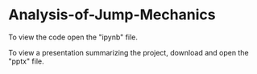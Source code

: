 # Analysis-of-Jump-Mechanics

To view the code open the "ipynb" file. 

To view a presentation summarizing the project, download and open the "pptx" file.
